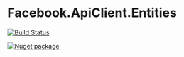# Facebook.ApiClient.Entities

[![Build Status](https://travis-ci.org/ketanjawahire/Facebook.ApiClient.Entities.svg?branch=development)](https://travis-ci.org/ketanjawahire/Facebook.ApiClient.Entities)

[![Nuget package](https://img.shields.io/nuget/dt/Facebook.ApiClient.Entities.svg)](https://www.nuget.org/packages/Facebook.ApiClient.Entities/)